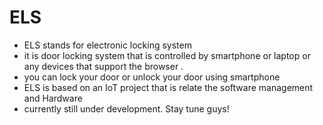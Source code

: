 # ELS
- ELS stands for electronic locking system 
- it is door locking system that is controlled by smartphone or laptop or any devices that support the browser .
- you can lock your door or unlock your door using smartphone
- ELS is based on an IoT project that is relate the software management and Hardware
- currently still under development. Stay tune guys!
